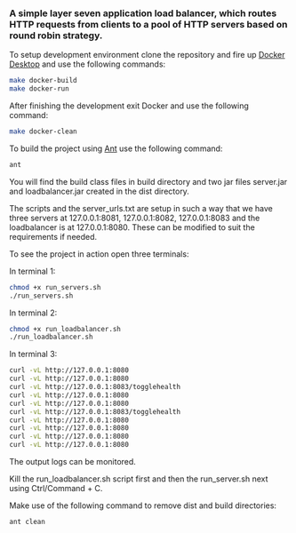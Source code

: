 ### A simple layer seven application load balancer, which routes HTTP requests from clients to a pool of HTTP servers based on round robin strategy.

To setup development environment clone the repository and fire up [Docker Desktop](https://www.docker.com/products/docker-desktop/) and use the following commands:

```bash
make docker-build
make docker-run
```

After finishing the development exit Docker and use the following command:

```bash
make docker-clean
```

To build the project using [Ant](https://ant.apache.org/) use the following command:
```bash
ant
```

You will find the build class files in build directory and two jar files server.jar and loadbalancer.jar created in the dist directory.

The scripts and the server_urls.txt are setup in such a way that we have three servers at 127.0.0.1:8081, 127.0.0.1:8082, 127.0.0.1:8083 and the loadbalancer is at 127.0.0.1:8080. These can be modified to suit the requirements if needed.

To see the project in action open three terminals:

In terminal 1:
```bash
chmod +x run_servers.sh
./run_servers.sh
```

In terminal 2:
```bash
chmod +x run_loadbalancer.sh
./run_loadbalancer.sh
```

In terminal 3:
```bash
curl -vL http://127.0.0.1:8080
curl -vL http://127.0.0.1:8080
curl -vL http://127.0.0.1:8083/togglehealth
curl -vL http://127.0.0.1:8080
curl -vL http://127.0.0.1:8080
curl -vL http://127.0.0.1:8083/togglehealth
curl -vL http://127.0.0.1:8080
curl -vL http://127.0.0.1:8080
curl -vL http://127.0.0.1:8080
curl -vL http://127.0.0.1:8080
```

The output logs can be monitored.

Kill the run_loadbalancer.sh script first and then the run_server.sh next using Ctrl/Command + C.

Make use of the following command to remove dist and build directories:
```bash
ant clean
```